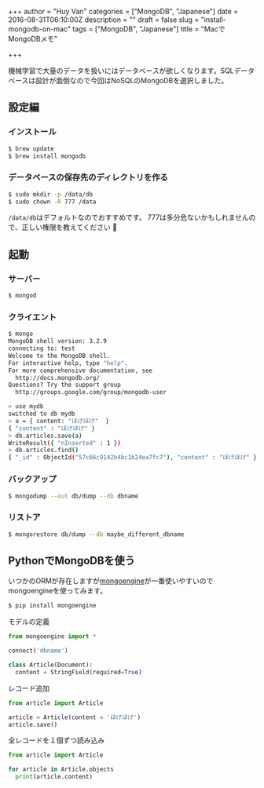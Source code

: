 +++
author = "Huy Van"
categories = ["MongoDB", "Japanese"]
date = 2016-08-31T06:10:00Z
description = ""
draft = false
slug = "install-mongodb-on-mac"
tags = ["MongoDB", "Japanese"]
title = "MacでMongoDBメモ"

+++


機械学習で大量のデータを扱いにはデータベースが欲しくなります。SQLデータベースは設計が面倒なので今回はNoSQLのMongoDBを選択しました。

## 設定編

### インストール

```bash
$ brew update
$ brew install mongodb
```

### データベースの保存先のディレクトリを作る

```bash
$ sudo mkdir -p /data/db
$ sudo chown -R 777 /data
```

`/data/db`はデフォルトなのでおすすめです。
777は多分危ないかもしれませんので、正しい権限を教えてください :bow: 

## 起動
### サーバー

```bash
$ mongod
```

### クライエント

```bash
$ mongo
MongoDB shell version: 3.2.9
connecting to: test
Welcome to the MongoDB shell.
For interactive help, type "help".
For more comprehensive documentation, see
  http://docs.mongodb.org/
Questions? Try the support group
  http://groups.google.com/group/mongodb-user

> use mydb
switched to db mydb
> a = { content: "ほげほげ"  }
{ "content" : "ほげほげ" }
> db.articles.save(a)
WriteResult({ "nInserted" : 1 })
> db.articles.find()
{ "_id" : ObjectId("57c66c9142b4bc1b24ea7fc7"), "content" : "ほげほげ" }
```

### バックアップ

```bash
$ mongodump --out db/dump --db dbname
```

### リストア

```bash
$ mongorestore db/dump --db maybe_different_dbname
```

## PythonでMongoDBを使う
いつかのORMが存在しますが[mongoengine](https://github.com/MongoEngine/mongoengine)が一番使いやすいのでmongoengineを使ってみます。

```bash
$ pip install mongoengine
```

モデルの定義

```python:article.py
from mongoengine import * 

connect('dbname')

class Article(Document):
  content = StringField(required=True)
```

レコード追加

```python
from article import Article

article = Article(content = 'ほげほげ')
article.save()
```

全レコードを１個ずつ読み込み

```python
from article import Article

for article in Article.objects
  print(article.content)
```

